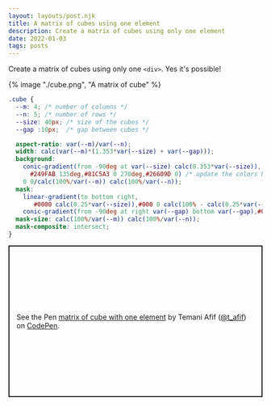 ```yaml
---
layout: layouts/post.njk
title: A matrix of cubes using one element
description: Create a matrix of cubes using only one element
date: 2022-01-03
tags: posts
---
```


Create a matrix of cubes using only one `<div>`. Yes it's possible!


{% image "./cube.png", "A matrix of cube" %}


```css
.cube {
  --m: 4; /* number of columns */
  --n: 5; /* number of rows */
  --size: 40px; /* size of the cubes */
  --gap :10px;  /* gap between cubes */

  aspect-ratio: var(--m)/var(--n);
  width: calc(var(--m)*(1.353*var(--size) + var(--gap)));
  background:
    conic-gradient(from -90deg at var(--size) calc(0.353*var(--size)),
      #249FAB 135deg,#81C5A3 0 270deg,#26609D 0) /* update the colors here */
    0 0/calc(100%/var(--m)) calc(100%/var(--n));
  mask:
    linear-gradient(to bottom right,
       #0000 calc(0.25*var(--size)),#000 0 calc(100% - calc(0.25*var(--size)) - 1.414*var(--gap)),#0000 0),
    conic-gradient(from -90deg at right var(--gap) bottom var(--gap),#000 90deg,#0000 0);
  mask-size: calc(100%/var(--m)) calc(100%/var(--n));
  mask-composite: intersect;
}
```


<p class="codepen" data-height="300" data-default-tab="result" data-slug-hash="PoJeqwN" data-preview="true" data-user="t_afif" style="height: 300px; box-sizing: border-box; display: flex; align-items: center; justify-content: center; border: 2px solid; margin: 1em 0; padding: 1em;">
  <span>See the Pen <a href="https://codepen.io/t_afif/pen/PoJeqwN">
  matrix of cube with one element</a> by Temani Afif (<a href="https://codepen.io/t_afif">@t_afif</a>)
  on <a href="https://codepen.io">CodePen</a>.</span>
</p>
<script async src="https://cpwebassets.codepen.io/assets/embed/ei.js"></script>